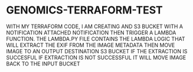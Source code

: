 # GENOMICS-TERRAFORM-TEST

WITH MY TERRAFORM CODE, I AM CREATING AND S3 BUCKET WITH A NOTIFICATION ATTACHED
NOTIFICATION THEN TRIGGER A LAMBDA FUNCTION.
THE LAMBDA.PY FILE CONTAINS THE LAMBDA LOGIC THAT WILL EXTRACT THE EXIF FROM THE IMAGE METADATA 
THEN MOVE IMAGE TO AN OUTPUT DESTINATION S3 BUCKET IF THE EXTRACTION IS SUCCESFUL
IF EXTRACTION IS NOT SUCCESSFUL IT WILL MOVE IMAGE BACK TO THE INPUT BUCKET
